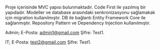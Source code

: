 Proje içerisinde MVC yapısı bulunmaktadır. Code First ile yazılmış bir yapıdadır. Modeller ve database arasındaki senkronizasyonu sağlamakak için migration kullanılmıştır.
DB ile bağlantı Entity Framework Core ile sağlanmıştır. Repository Pattern ve Dependency Injection kullanılmıştır.

Admin;
E-Posta: admin1@gmail.com 
Şifre: Test1.

IT;
E-Posta: test2@gmail.com
Şifre: Test1.
